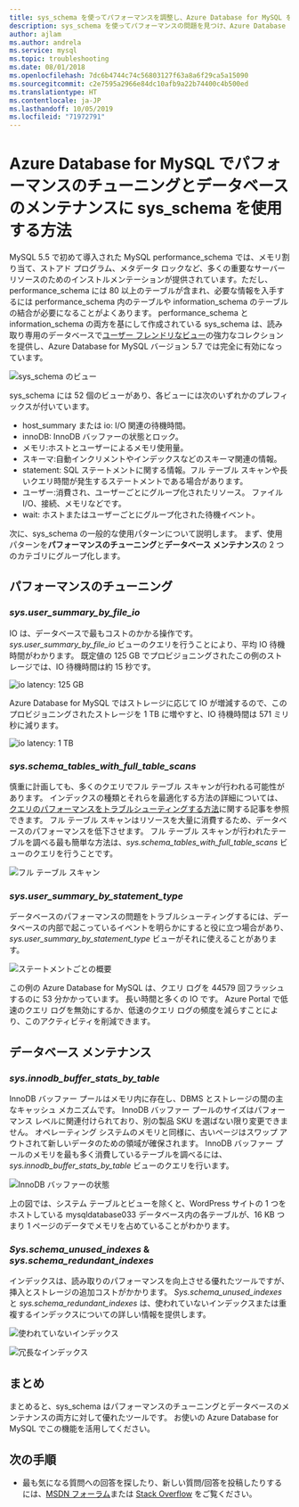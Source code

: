 ```yaml
---
title: sys_schema を使ってパフォーマンスを調整し、Azure Database for MySQL を維持する
description: sys_schema を使ってパフォーマンスの問題を見つけ、Azure Database for MySQL のデータベースを保守する方法について説明します。
author: ajlam
ms.author: andrela
ms.service: mysql
ms.topic: troubleshooting
ms.date: 08/01/2018
ms.openlocfilehash: 7dc6b4744c74c56803127f63a8a6f29ca5a15090
ms.sourcegitcommit: c2e7595a2966e84dc10afb9a22b74400c4b500ed
ms.translationtype: HT
ms.contentlocale: ja-JP
ms.lasthandoff: 10/05/2019
ms.locfileid: "71972791"
---
```

# <a name="how-to-use-sys_schema-for-performance-tuning-and-database-maintenance-in-azure-database-for-mysql"></a>Azure Database for MySQL でパフォーマンスのチューニングとデータベースのメンテナンスに sys_schema を使用する方法

MySQL 5.5 で初めて導入された MySQL performance_schema では、メモリ割り当て、ストアド プログラム、メタデータ ロックなど、多くの重要なサーバー リソースのためのインストルメンテーションが提供されています。ただし、performance_schema には 80 以上のテーブルが含まれ、必要な情報を入手するには performance_schema 内のテーブルや information_schema のテーブルの結合が必要になることがよくあります。 performance_schema と information_schema の両方を基にして作成されている sys_schema は、読み取り専用のデータベースで[ユーザー フレンドリなビュー](https://dev.mysql.com/doc/refman/5.7/en/sys-schema-views.html)の強力なコレクションを提供し、Azure Database for MySQL バージョン 5.7 では完全に有効になっています。

![sys_schema のビュー](./media/howto-troubleshoot-sys-schema/sys-schema-views.png)

sys_schema には 52 個のビューがあり、各ビューには次のいずれかのプレフィックスが付いています。

- host_summary または io: I/O 関連の待機時間。
- innoDB: InnoDB バッファーの状態とロック。
- メモリ:ホストとユーザーによるメモリ使用量。
- スキーマ:自動インクリメントやインデックスなどのスキーマ関連の情報。
- statement: SQL ステートメントに関する情報。フル テーブル スキャンや長いクエリ時間が発生するステートメントである場合があります。
- ユーザー:消費され、ユーザーごとにグループ化されたリソース。 ファイル I/O、接続、メモリなどです。
- wait: ホストまたはユーザーごとにグループ化された待機イベント。

次に、sys_schema の一般的な使用パターンについて説明します。 まず、使用パターンを**パフォーマンスのチューニング**と**データベース メンテナンス**の 2 つのカテゴリにグループ化します。

## <a name="performance-tuning"></a>パフォーマンスのチューニング

### <a name="sysuser_summary_by_file_io"></a>*sys.user_summary_by_file_io*

IO は、データベースで最もコストのかかる操作です。 *sys.user_summary_by_file_io* ビューのクエリを行うことにより、平均 IO 待機時間がわかります。 既定値の 125 GB でプロビジョニングされたこの例のストレージでは、IO 待機時間は約 15 秒です。

![io latency: 125 GB](./media/howto-troubleshoot-sys-schema/io-latency-125GB.png)

Azure Database for MySQL ではストレージに応じて IO が増減するので、このプロビジョニングされたストレージを 1 TB に増やすと、IO 待機時間は 571 ミリ秒に減ります。

![io latency: 1 TB](./media/howto-troubleshoot-sys-schema/io-latency-1TB.png)

### <a name="sysschema_tables_with_full_table_scans"></a>*sys.schema_tables_with_full_table_scans*

慎重に計画しても、多くのクエリでフル テーブル スキャンが行われる可能性があります。 インデックスの種類とそれらを最適化する方法の詳細については、[クエリのパフォーマンスをトラブルシューティングする方法](./howto-troubleshoot-query-performance.md)に関する記事を参照できます。 フル テーブル スキャンはリソースを大量に消費するため、データベースのパフォーマンスを低下させます。 フル テーブル スキャンが行われたテーブルを調べる最も簡単な方法は、*sys.schema_tables_with_full_table_scans* ビューのクエリを行うことです。

![フル テーブル スキャン](./media/howto-troubleshoot-sys-schema/full-table-scans.png)

### <a name="sysuser_summary_by_statement_type"></a>*sys.user_summary_by_statement_type*

データベースのパフォーマンスの問題をトラブルシューティングするには、データベースの内部で起こっているイベントを明らかにすると役に立つ場合があり、*sys.user_summary_by_statement_type* ビューがそれに使えることがあります。

![ステートメントごとの概要](./media/howto-troubleshoot-sys-schema/summary-by-statement.png)

この例の Azure Database for MySQL は、クエリ ログを 44579 回フラッシュするのに 53 分かかっています。 長い時間と多くの IO です。 Azure Portal で低速のクエリ ログを無効にするか、低速のクエリ ログの頻度を減らすことにより、このアクティビティを削減できます。

## <a name="database-maintenance"></a>データベース メンテナンス

### <a name="sysinnodb_buffer_stats_by_table"></a>*sys.innodb_buffer_stats_by_table*

InnoDB バッファー プールはメモリ内に存在し、DBMS とストレージの間の主なキャッシュ メカニズムです。 InnoDB バッファー プールのサイズはパフォーマンス レベルに関連付けられており、別の製品 SKU を選ばない限り変更できません。 オペレーティング システムのメモリと同様に、古いページはスワップ アウトされて新しいデータのための領域が確保されます。 InnoDB バッファー プールのメモリを最も多く消費しているテーブルを調べるには、*sys.innodb_buffer_stats_by_table* ビューのクエリを行います。

![InnoDB バッファーの状態](./media/howto-troubleshoot-sys-schema/innodb-buffer-status.png)

上の図では、システム テーブルとビューを除くと、WordPress サイトの 1 つをホストしている mysqldatabase033 データベース内の各テーブルが、16 KB つまり 1 ページのデータでメモリを占めていることがわかります。

### <a name="sysschema_unused_indexes--sysschema_redundant_indexes"></a>*Sys.schema_unused_indexes* & *sys.schema_redundant_indexes*

インデックスは、読み取りのパフォーマンスを向上させる優れたツールですが、挿入とストレージの追加コストがかかります。 *Sys.schema_unused_indexes* と *sys.schema_redundant_indexes* は、使われていないインデックスまたは重複するインデックスについての詳しい情報を提供します。

![使われていないインデックス](./media/howto-troubleshoot-sys-schema/unused-indexes.png)

![冗長なインデックス](./media/howto-troubleshoot-sys-schema/redundant-indexes.png)

## <a name="conclusion"></a>まとめ

まとめると、sys_schema はパフォーマンスのチューニングとデータベースのメンテナンスの両方に対して優れたツールです。 お使いの Azure Database for MySQL でこの機能を活用してください。 

## <a name="next-steps"></a>次の手順
- 最も気になる質問への回答を探したり、新しい質問/回答を投稿したりするには、[MSDN フォーラム](https://social.msdn.microsoft.com/forums/security/en-US/home?forum=AzureDatabaseforMySQL)または [Stack Overflow](https://stackoverflow.com/questions/tagged/azure-database-mysql) をご覧ください。
